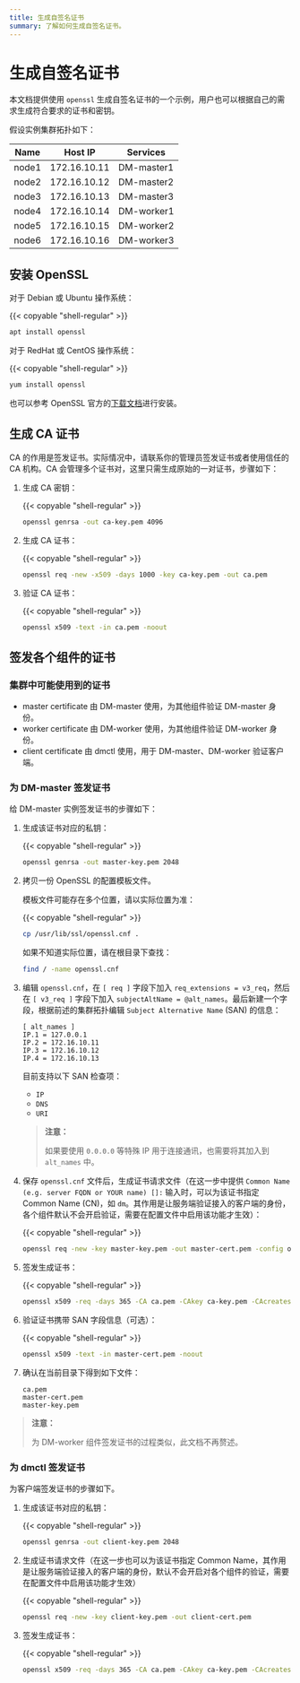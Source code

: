 ```yaml
---
title: 生成自签名证书
summary: 了解如何生成自签名证书。
---
```


# 生成自签名证书

本文档提供使用 `openssl` 生成自签名证书的一个示例，用户也可以根据自己的需求生成符合要求的证书和密钥。

假设实例集群拓扑如下：

| Name  | Host IP      | Services   |
| ----- | -----------  | ---------- |
| node1 | 172.16.10.11 | DM-master1 |
| node2 | 172.16.10.12 | DM-master2 |
| node3 | 172.16.10.13 | DM-master3 |
| node4 | 172.16.10.14 | DM-worker1 |
| node5 | 172.16.10.15 | DM-worker2 |
| node6 | 172.16.10.16 | DM-worker3 |

## 安装 OpenSSL

对于 Debian 或 Ubuntu 操作系统：

{{< copyable "shell-regular" >}}

```bash
apt install openssl
```

对于 RedHat 或 CentOS 操作系统：

{{< copyable "shell-regular" >}}

```bash
yum install openssl
```

也可以参考 OpenSSL 官方的[下载文档](https://www.openssl.org/source/)进行安装。

## 生成 CA 证书

CA 的作用是签发证书。实际情况中，请联系你的管理员签发证书或者使用信任的 CA 机构。CA 会管理多个证书对，这里只需生成原始的一对证书，步骤如下：

1. 生成 CA 密钥：

    {{< copyable "shell-regular" >}}

    ```bash
    openssl genrsa -out ca-key.pem 4096
    ```

2. 生成 CA 证书：

    {{< copyable "shell-regular" >}}

    ```bash
    openssl req -new -x509 -days 1000 -key ca-key.pem -out ca.pem
    ```

3. 验证 CA 证书：

    {{< copyable "shell-regular" >}}

    ```bash
    openssl x509 -text -in ca.pem -noout
    ```

## 签发各个组件的证书

### 集群中可能使用到的证书

- master certificate 由 DM-master 使用，为其他组件验证 DM-master 身份。
- worker certificate 由 DM-worker 使用，为其他组件验证 DM-worker 身份。
- client certificate 由 dmctl 使用，用于 DM-master、DM-worker 验证客户端。

### 为 DM-master 签发证书

给 DM-master 实例签发证书的步骤如下：

1. 生成该证书对应的私钥：

    {{< copyable "shell-regular" >}}

    ```bash
    openssl genrsa -out master-key.pem 2048
    ```

2. 拷贝一份 OpenSSL 的配置模板文件。

    模板文件可能存在多个位置，请以实际位置为准：

    {{< copyable "shell-regular" >}}

    ```bash
    cp /usr/lib/ssl/openssl.cnf .
    ```

    如果不知道实际位置，请在根目录下查找：

    ```bash
    find / -name openssl.cnf
    ```

3. 编辑 `openssl.cnf`，在 `[ req ]` 字段下加入 `req_extensions = v3_req`，然后在 `[ v3_req ]` 字段下加入 `subjectAltName = @alt_names`。最后新建一个字段，根据前述的集群拓扑编辑 `Subject Alternative Name` (SAN) 的信息：

    ```
    [ alt_names ]
    IP.1 = 127.0.0.1
    IP.2 = 172.16.10.11
    IP.3 = 172.16.10.12
    IP.4 = 172.16.10.13
    ```

    目前支持以下 SAN 检查项：

    - `IP`
    - `DNS`
    - `URI`

    > **注意：**
    >
    > 如果要使用 `0.0.0.0` 等特殊 IP 用于连接通讯，也需要将其加入到 `alt_names` 中。

4. 保存 `openssl.cnf` 文件后，生成证书请求文件（在这一步中提供 `Common Name (e.g. server FQDN or YOUR name) []:` 输入时，可以为该证书指定 Common Name (CN)，如 `dm`。其作用是让服务端验证接入的客户端的身份，各个组件默认不会开启验证，需要在配置文件中启用该功能才生效）：

    {{< copyable "shell-regular" >}}

    ```bash
    openssl req -new -key master-key.pem -out master-cert.pem -config openssl.cnf
    ```

5. 签发生成证书：

    {{< copyable "shell-regular" >}}

    ```bash
    openssl x509 -req -days 365 -CA ca.pem -CAkey ca-key.pem -CAcreateserial -in master-cert.pem -out master-cert.pem -extensions v3_req -extfile openssl.cnf
    ```

6. 验证证书携带 SAN 字段信息（可选）：

    {{< copyable "shell-regular" >}}

    ```bash
    openssl x509 -text -in master-cert.pem -noout
    ```

7. 确认在当前目录下得到如下文件：

    ```
    ca.pem
    master-cert.pem
    master-key.pem
    ```

> **注意：**
>
> 为 DM-worker 组件签发证书的过程类似，此文档不再赘述。

### 为 dmctl 签发证书

为客户端签发证书的步骤如下。

1. 生成该证书对应的私钥：

    {{< copyable "shell-regular" >}}

    ```bash
    openssl genrsa -out client-key.pem 2048
    ```

2. 生成证书请求文件（在这一步也可以为该证书指定 Common Name，其作用是让服务端验证接入的客户端的身份，默认不会开启对各个组件的验证，需要在配置文件中启用该功能才生效）

    {{< copyable "shell-regular" >}}

    ```bash
    openssl req -new -key client-key.pem -out client-cert.pem
    ```

3. 签发生成证书：

    {{< copyable "shell-regular" >}}

    ```bash
    openssl x509 -req -days 365 -CA ca.pem -CAkey ca-key.pem -CAcreateserial -in client-cert.pem -out client-cert.pem
    ```
